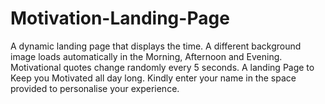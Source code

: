 # Motivation-Landing-Page
A dynamic landing page that displays the time. 
A different background image loads automatically in the Morning, Afternoon and Evening.
Motivational quotes change randomly every 5 seconds. A landing Page to Keep you Motivated all day long.
Kindly enter your name in the space provided to personalise your experience.

